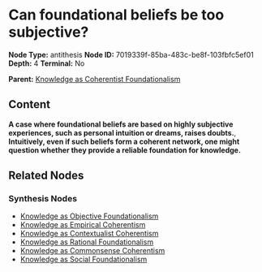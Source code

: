 # Can foundational beliefs be too subjective?

**Node Type:** antithesis
**Node ID:** 7019339f-85ba-483c-be8f-103fbfc5ef01
**Depth:** 4
**Terminal:** No

**Parent:** [Knowledge as Coherentist Foundationalism](knowledge-as-coherentist-foundationalism-synthesis-16b0f1c6-29a8-488a-8c57-de6ca566020f.md)

## Content

**A case where foundational beliefs are based on highly subjective experiences, such as personal intuition or dreams, raises doubts.**, **Intuitively, even if such beliefs form a coherent network, one might question whether they provide a reliable foundation for knowledge.**

## Related Nodes

### Synthesis Nodes

- [Knowledge as Objective Foundationalism](knowledge-as-objective-foundationalism-synthesis-03f8f253-afcd-4d0a-b2d3-b391acc8a0d2.md)
- [Knowledge as Empirical Coherentism](knowledge-as-empirical-coherentism-synthesis-85571cdb-c089-4eeb-a2af-af572c1bacb6.md)
- [Knowledge as Contextualist Coherentism](knowledge-as-contextualist-coherentism-synthesis-41ecaffa-25b1-4de9-9a0e-119c0c9a908f.md)
- [Knowledge as Rational Foundationalism](knowledge-as-rational-foundationalism-synthesis-dcc75f4c-6cbf-4a7e-9de6-ed1c70f52d05.md)
- [Knowledge as Commonsense Coherentism](knowledge-as-commonsense-coherentism-synthesis-d75914e0-c31e-4f15-8fe3-559cdf1f14fa.md)
- [Knowledge as Social Foundationalism](knowledge-as-social-foundationalism-synthesis-51b535c1-5b97-4f64-8eb0-7409bc333044.md)
